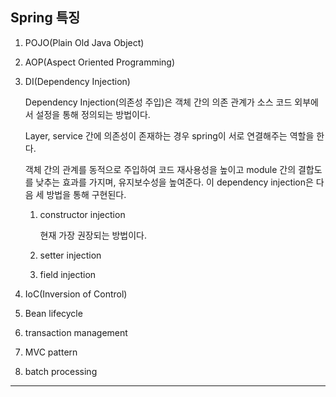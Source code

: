 ## Spring 특징

1. POJO(Plain Old Java Object)

2. AOP(Aspect Oriented Programming)

3. DI(Dependency Injection)

   Dependency Injection(의존성 주입)은 객체 간의 의존 관계가 소스 코드 외부에서 설정을 통해 정의되는 방법이다.

   Layer, service 간에 의존성이 존재하는 경우 spring이 서로 연결해주는 역할을 한다.

   객체 간의 관계를 동적으로 주입하여 코드 재사용성을 높이고 module 간의 결합도를 낮추는 효과를 가지며, 유지보수성을 높여준다. 이 dependency injection은 다음 세 방법을 통해 구현된다.

   1. constructor injection

      현재 가장 권장되는 방법이다.

   2. setter injection

   3. field injection

4. IoC(Inversion of Control)

5. Bean lifecycle

6. transaction management

7. MVC pattern

8. batch processing

---
